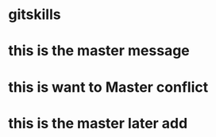 # gitskills
# this is the master message
# this is want to Master conflict
# this is the master later add